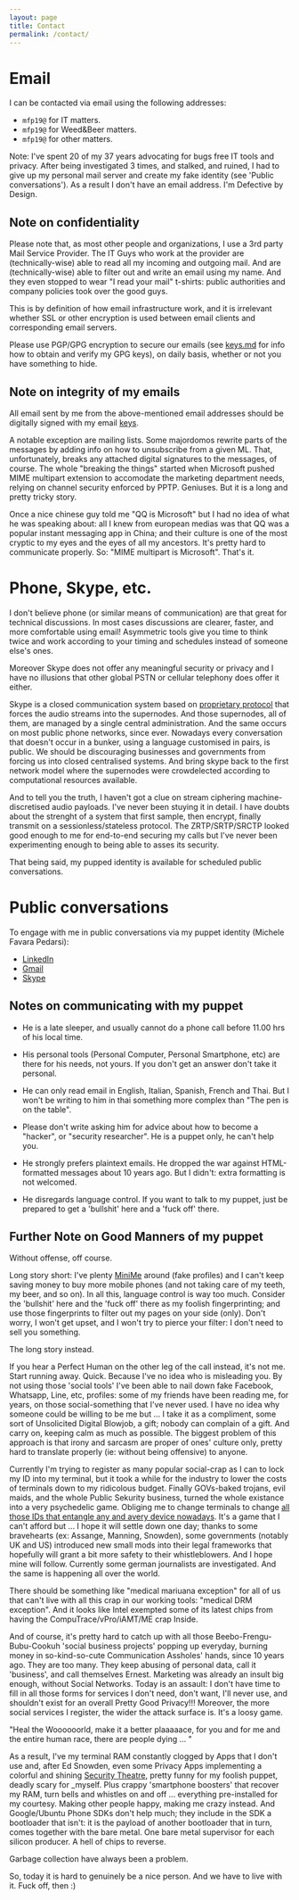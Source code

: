```yaml
---
layout: page
title: Contact
permalink: /contact/
---
```


Email
=====

I can be contacted via email using the following addresses:

* `mfp19@` for IT matters.
* `mfp19@` for Weed&Beer matters.
* `mfp19@` for other matters.

Note: I've spent 20 of my 37 years advocating for bugs free IT tools and privacy.
After being investigated 3 times, and stalked, and ruined, I had to give up
my personal mail server and create my fake identity (see 'Public conversations').
As a result I don't have an email address.
I'm Defective by Design.

Note on confidentiality
-----------------------

Please note that, as most other people and organizations, I use a 3rd party
Mail Service Provider. The IT Guys who work at the provider are (technically-wise)
able to read all my incoming and outgoing mail.
And are (technically-wise) able to filter out and write an email using my name.
And they even stopped to wear "I read your mail" t-shirts:
public authorities and company policies took over the good guys.

This is by definition of how email infrastructure work, 
and it is irrelevant whether SSL or other encryption is used 
between email clients and corresponding email servers.

Please use PGP/GPG encryption to secure our emails (see [keys.md](/keys/) 
for info how to obtain and verify my GPG keys), on daily basis,
whether or not you have something to hide.

Note on integrity of my emails
------------------------------

All email sent by me from the above-mentioned email addresses should be
digitally signed with my email [keys](/keys/).

A notable exception are mailing lists. Some majordomos rewrite parts of the messages by
adding info on how to unsubscribe from a given ML. That, unfortunately, breaks
any attached digital signatures to the messages, of course.
The whole "breaking the things" started when Microsoft pushed MIME multipart extension to
accomodate the marketing department needs, relying on channel security
enforced by PPTP. Geniuses. But it is a long and pretty tricky story.

Once a nice chinese guy told me "QQ is Microsoft" but I had no
idea of what he was speaking about: all I knew from european medias
was that QQ was a popular instant messaging app in China; 
and their culture is one of the most cryptic to my eyes 
and the eyes of all my ancestors. It's pretty hard to communicate properly.
So: "MIME multipart is Microsoft". That's it.


Phone, Skype, etc.
==================

I don't believe phone (or similar means of communication) are that great for
technical discussions. In most cases discussions are clearer, faster, 
and more comfortable using email!
Asymmetric tools give you time to think twice and work according to
your timing and schedules instead of someone else's ones.

Moreover Skype does not offer any meaningful security or privacy and 
I have no illusions that other global PSTN or cellular telephony does
offer it either.

Skype is a closed communication system based on 
[proprietary protocol](http://en.wikipedia.org/wiki/Skype_protocol)
that forces the audio streams into the supernodes. And those supernodes,
all of them, are managed by a single central administration.
And the same occurs on most public phone networks, since ever.
Nowadays every conversation that doesn't occur in a bunker, 
using a language customised in pairs, is public.
We should be discouraging businesses and governments from forcing us into
closed centralised systems.
And bring skype back to the first network model where the supernodes were
crowdelected according to computational resources available.

And to tell you the truth, I haven't got a clue on stream ciphering
machine-discretised audio payloads. I've never been stuying it in detail.
I have doubts about the strenght of a system that first sample, then encrypt,
finally transmit on a sessionless/stateless protocol.
The ZRTP/SRTP/SRCTP looked good enough to me for end-to-end securing my calls 
but I've never been experimenting enough to being able to asses its security.

That being said, my pupped identity is available
for scheduled public conversations.


Public conversations
====================

To engage with me in public conversations via 
my puppet identity (Michele Favara Pedarsi):

* [LinkedIn](https://www.linkedin.com/in/Michelefavarapedarsi)
* [Gmail](mailto:michele.favarapedarsi@gmail.com)
* [Skype](skype:michele.favarapedarsi)

Notes on communicating with my puppet
-------------------------------------

* He is a late sleeper, and usually cannot do a phone call before 11.00 hrs of his local time.

* His personal tools (Personal Computer, Personal Smartphone, etc) are there for his needs, not yours.
If you don't get an answer don't take it personal.

* He can only read email in English, Italian, Spanish, French and Thai. But I won't be
writing to him in thai something more complex than "The pen is on the table".

* Please don't write asking him for advice about how to become a "hacker", or
"security researcher". He is a puppet only, he can't help you.

* He strongly prefers plaintext emails. He dropped the war against HTML-formatted messages
about 10 years ago. But I didn't: extra formatting is not welcomed.

* He disregards language control. If you want to talk to my puppet,
just be prepared to get a 'bullshit' here and a 'fuck off' there.

Further Note on Good Manners of my puppet
-----------------------------------------

Without offense, off course.

Long story short: I've plenty [MiniMe](https://en.wikipedia.org/wiki/Mini-Me) around 
(fake profiles) and I can't keep saving money
to buy more mobile phones (and not taking care of my teeth, my beer, and so on).
In all this, language control is way too much.
Consider the 'bullshit' here and the 'fuck off' there as my foolish fingerprinting;
and use those fingerprints to filter out my pages on your side (only).
Don't worry, I won't get upset, and I won't try to pierce your filter:
I don't need to sell you something.

The long story instead.

If you hear a Perfect Human on the other leg of the call instead, it's not me.
Start running away. Quick. Because I've no idea who is misleading you.
By not using those 'social tools' I've been able to nail down
fake Facebook, Whatsapp, Line, etc, profiles: 
some of my friends have been reading me, for years, 
on those social-something that I've never used.
I have no idea why someone could be willing to be me but ... 
I take it as a compliment, some sort of Unsolicited Digital Blowjob,
a gift; nobody can complain of a gift.
And carry on, keeping calm as much as possible. 
The biggest problem of this approach is that irony and sarcasm
are proper of ones' culture only, pretty hard to translate properly
(ie: without being offensive) to anyone.

Currently I'm trying to register as many popular social-crap as I can to lock my ID
into my terminal, but it took a while for the industry to lower the costs of terminals
down to my ridicolous budget. Finally GOVs-baked trojans, evil maids, 
and the whole Public Sekurity business, turned the whole existance into a 
very psychedelic game. Obliging me to change terminals to change [all those
IDs that entangle any and avery device nowadays](https://en.wikipedia.org/wiki/Clipper_chip).
It's a game that I can't afford but ... I hope it will settle down one day;
thanks to some bravehearts (ex: Assange, Manning, Snowden), some governments 
(notably UK and US) introduced new small mods into their legal frameworks 
that hopefully will grant a bit more safety to their whistleblowers. 
And I hope mine will follow. Currently some german journalists are investigated.
And the same is happening all over the world.

There should be something like "medical mariuana exception" for all of us
that can't live with all this crap in our working tools: "medical DRM exception".
And it looks like Intel exempted some of its latest chips from having the
CompuTrace/vPro/iAMT/ME crap Inside.

And of course, it's pretty hard to catch up with all those Beebo-Frengu-Bubu-Cookuh 
'social business projects' popping up everyday, 
burning money in so-kind-so-cute Communication Assholes' hands, since 10 years ago.
They are too many. They keep abusing of personal data, call it 'business', 
and call themselves Ernest. Marketing was already an insult big enough, 
without Social Networks. Today is an assault: I don't have time
to fill in all those forms for services I don't need, don't want, I'll never use,
and shouldn't exist for an overall Pretty Good Privacy!!!
Moreover, the more social services I register, the wider the attack surface is.
It's a loosy game.

"Heal the Woooooorld, make it a better plaaaaace, for you and for me and
the entire human race, there are people dying ... "

As a result, I've my terminal RAM constantly clogged by Apps
that I don't use and, after Ed Snowden, even some Privacy Apps
implementing a colorful and shining [Security Theatre](https://en.wikipedia.org/wiki/Security_theater),
pretty funny for my foolish puppet, deadly scary for _myself.
Plus crappy 'smartphone boosters' that recover my RAM, 
turn bells and whistles on and off ... everything pre-installed 
for my courtesy. Making other people happy, making me crazy instead.
And Google/Ubuntu Phone SDKs don't help much; they include in the SDK 
a bootloader that isn't: it is the payload of another bootloader
that in turn, comes together with the bare metal.
One bare metal supervisor for each silicon producer.
A hell of chips to reverse.

Garbage collection have always been a problem.

So, today it is hard to genuinely be a nice person.
And we have to live with it. Fuck off, then :)

